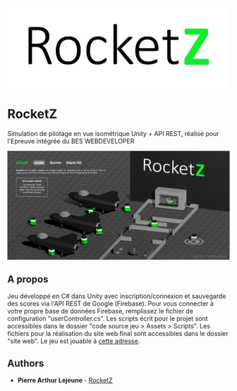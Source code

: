 ![RocketZ](rocketZ.png)
#
# RocketZ

Simulation de pilotage en vue isométrique Unity + API REST, réalisé pour l'Epreuve intégrée du BES WEBDEVELOPER

![RocketZ](screenshot.png)

## A propos

Jeu développé en C# dans Unity avec inscription/connexion et sauvegarde des scores via l'API REST de Google (Firebase). Pour vous connecter à votre propre base de données Firebase, remplissez le fichier de configuration "userController.cs". Les scripts écrit pour le projet sont accessibles dans le dossier "code source jeu > Assets > Scripts". Les fichiers pour la réalisation du site web final sont accessibles dans le dossier "site web". Le jeu est jouable à [cette adresse](https://lejeune.bes-webdeveloper-seraing.be/tfe/).

## Authors

* **Pierre Arthur Lejeune** - [RocketZ](https://github.com/plejeune/rocketz)
